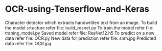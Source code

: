 # OCR-using-Tenserflow-and-Keras
Character detector which extracts handwritten text from an image.
To build the model srtucture refer file: build_resnet.py
To train the model refer file: traning_model.py
Saved model refer file: ResNet12.h5
To predict on a new data refer file: OCR.py
New data for prediction refer file: snm.jpg
Predicted data refer file: OCR.jpg
